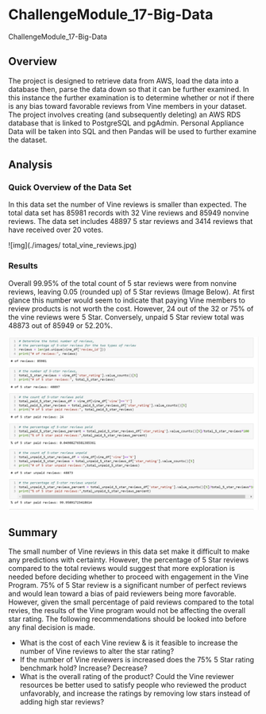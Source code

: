 # ChallengeModule_17-Big-Data

ChallengeModule_17-Big-Data

## Overview

The project is designed to retrieve data from AWS, load the data into a database then, parse the data down so that it can be further examined.  In this instance the further examination is to determine whether or not if there is any bias toward favorable reviews from Vine members in your dataset. The project involves creating (and subsequently deleting) an AWS RDS database that is linked to PostgreSQL and pgAdmin.  Personal Appliance Data will be taken into SQL and then Pandas will be used to further examine the dataset.



## Analysis


### Quick Overview of the Data Set

In this data set the number of Vine reviews is smaller than expected.  The total data set has 85981 records with 32 Vine reviews and 85949 nonvine reviews.  The data set includes 48897 5 star reviews and 3414 reviews that have received over 20 votes.


![img](./images/ total_vine_reviews.jpg)



### Results

Overall 99.95% of the total count of 5 star reviews were from nonvine reviews, leaving 0.05 (rounded up) of 5 Star reviews (Image Below).  At first glance this number would seem to indicate that paying Vine members to review products is not worth the cost.  However, 24 out of the 32 or 75% of the vine reviews were 5 Star.  Conversely, unpaid 5 Star review total was 48873 out of 85949 or 52.20%.


![img](./images/results.jpg)


## Summary

The small number of Vine reviews in this data set make it difficult to make any predictions with certainty.  However, the percentage of 5 Star reviews compared to the total reviews would suggest that more exploration is needed before deciding whether to proceed with engagement in the Vine Program.   75% of 5 Star review is a significant number of perfect reviews and would lean toward a bias of paid reviewers being more favorable.  However, given the small percentage of paid reviews compared to the total revies, the results of the Vine program would not be affecting the overall star rating.  The following recommendations should be looked into before any final decision is made.

* What is the cost of each Vine review & is it feasible to increase the number of Vine reviews to alter the star rating?
* If the number of Vine reviewers is increased does the 75% 5 Star rating benchmark hold? Increase? Decrease?
* What is the overall rating of the product? Could the Vine reviewer resources be better used to satisfy people who reviewed the product unfavorably, and increase the ratings by removing low stars instead of adding high star reviews?
